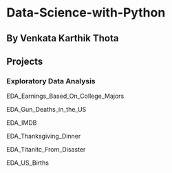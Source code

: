 # Data-Science-with-Python
## By Venkata Karthik Thota


## Projects
### Exploratory Data Analysis
EDA_Earnings_Based_On_College_Majors 

EDA_Gun_Deaths_in_the_US

EDA_IMDB

EDA_Thanksgiving_Dinner

EDA_Titanitc_From_Disaster

EDA_US_Births

